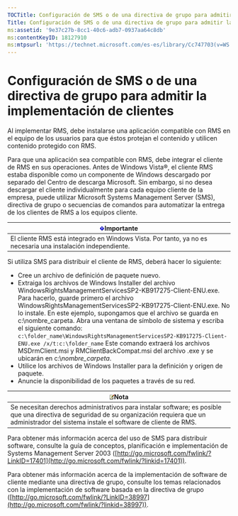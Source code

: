 ```yaml
---
TOCTitle: Configuración de SMS o de una directiva de grupo para admitir la implementación de clientes
Title: Configuración de SMS o de una directiva de grupo para admitir la implementación de clientes
ms:assetid: '9e37c27b-8cc1-40c6-adb7-0937aa64c8db'
ms:contentKeyID: 18127910
ms:mtpsurl: 'https://technet.microsoft.com/es-es/library/Cc747703(v=WS.10)'
---
```


Configuración de SMS o de una directiva de grupo para admitir la implementación de clientes
===========================================================================================

Al implementar RMS, debe instalarse una aplicación compatible con RMS en el equipo de los usuarios para que éstos protejan el contenido y utilicen contenido protegido con RMS.

Para que una aplicación sea compatible con RMS, debe integrar el cliente de RMS en sus operaciones. Antes de Windows Vista®, el cliente RMS estaba disponible como un componente de Windows descargado por separado del Centro de descarga Microsoft. Sin embargo, si no desea descargar el cliente individualmente para cada equipo cliente de la empresa, puede utilizar Microsoft Systems Management Server (SMS), directiva de grupo o secuencias de comandos para automatizar la entrega de los clientes de RMS a los equipos cliente.

| ![](images/Cc747703.Important(WS.10).gif)Importante                             |
|--------------------------------------------------------------------------------------------------------------|
| El cliente RMS está integrado en Windows Vista. Por tanto, ya no es necesaria una instalación independiente. |

Si utiliza SMS para distribuir el cliente de RMS, deberá hacer lo siguiente:

-   Cree un archivo de definición de paquete nuevo.
-   Extraiga los archivos de Windows Installer del archivo WindowsRightsManagementServicesSP2-KB917275-Client-ENU.exe. Para hacerlo, guarde primero el archivo WindowsRightsManagementServicesSP2-KB917275-Client-ENU.exe. No lo instale. En este ejemplo, supongamos que el archivo se guarda en c:\\nombre\_carpeta. Abra una ventana de símbolo de sistema y escriba el siguiente comando:
    `c:\folder_name\WindowsRightsManagementServicesSP2-KB917275-Client-ENU.exe /x/t:c:\folder_name`
    Este comando extraerá los archivos MSDrmClient.msi y RMClientBackCompat.msi del archivo .exe y se ubicarán en c:\\*nombre\_carpeta*.
-   Utilice los archivos de Windows Installer para la definición y origen de paquete.
-   Anuncie la disponibilidad de los paquetes a través de su red.

| ![](images/Cc747703.note(WS.10).gif)Nota                                                                                                                                       |
|-------------------------------------------------------------------------------------------------------------------------------------------------------------------------------------------------------------|
| Se necesitan derechos administrativos para instalar software; es posible que una directiva de seguridad de su organización requiera que un administrador del sistema instale el software de cliente de RMS. |

Para obtener más información acerca del uso de SMS para distribuir software, consulte la guía de conceptos, planificación e implementación de Systems Management Server 2003 ([http://go.microsoft.com/fwlink/?LinkID=17401](http://go.microsoft.com/fwlink/?linkid=17401)).

Para obtener más información acerca de la implementación de software de cliente mediante una directiva de grupo, consulte los temas relacionados con la implementación de software basada en la directiva de grupo ([http://go.microsoft.com/fwlink/?LinkID=38997](http://go.microsoft.com/fwlink/?linkid=38997)).
